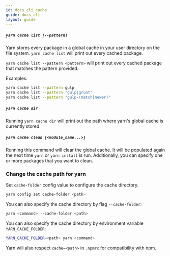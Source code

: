 ```yaml
---
id: docs_cli_cache
guide: docs_cli
layout: guide
---
```


##### `yarn cache list [--pattern]` <a class="toc" id="toc-yarn-cache-list-pattern" href="#toc-yarn-cache-list-pattern"></a>

Yarn stores every package in a global cache in your user directory on the file
system. `yarn cache list` will print out every cached package.

`yarn cache list --pattern <pattern>` will print out every cached package that matches the pattern provided.

Examples:

```sh
yarn cache list --pattern gulp
yarn cache list --pattern "gulp|grunt"
yarn cache list --pattern "gulp-(match|newer)"
```

##### `yarn cache dir` <a class="toc" id="toc-yarn-cache-dir" href="#toc-yarn-cache-dir"></a>

Running `yarn cache dir` will print out the path where yarn's global cache is currently stored.

##### `yarn cache clean [<module_name...>]` <a class="toc" id="toc-yarn-cache-clean" href="#toc-yarn-cache-clean"></a>

Running this command will clear the global cache. It will be populated again the
next time `yarn` or `yarn install` is run. Additionally, you can specify one or more packages that you want to clean.

### Change the cache path for yarn <a class="toc" id="toc-change-the-cache-path-for-yarn" href="#toc-change-the-cache-path-for-yarn"></a>

Set `cache-folder` config value to configure the cache directory.

```sh
yarn config set cache-folder <path>
```

You can also specify the cache directory by flag `--cache-folder`:

```sh
yarn <command> --cache-folder <path>
```

You can also specify the cache directory by environment variable `YARN_CACHE_FOLDER`:

```sh
YARN_CACHE_FOLDER=<path> yarn <command>
```

Yarn will also respect `cache=<path>` in `.npmrc` for compatibility with npm.

